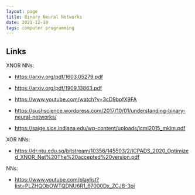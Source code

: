 ```yaml
---
layout: page
title: Binary Neural Networks
date: 2021-12-19
tags: computer programming
---
```


## Links

XNOR NNs:

- <https://arxiv.org/pdf/1603.05279.pdf>
- <https://arxiv.org/pdf/1909.13863.pdf>
- <https://www.youtube.com/watch?v=3cD9bpfX9FA>

- <https://sushscience.wordpress.com/2017/10/01/understanding-binary-neural-networks/>
- <https://saige.sice.indiana.edu/wp-content/uploads/icml2015_mkim.pdf>

XOR NNs:

- <https://dr.ntu.edu.sg/bitstream/10356/145503/2/ICPADS_2020_Optimized_XNOR_Net%20The%20accepted%20version.pdf>

NNs:

- <https://www.youtube.com/playlist?list=PLZHQObOWTQDNU6R1_67000Dx_ZCJB-3pi>